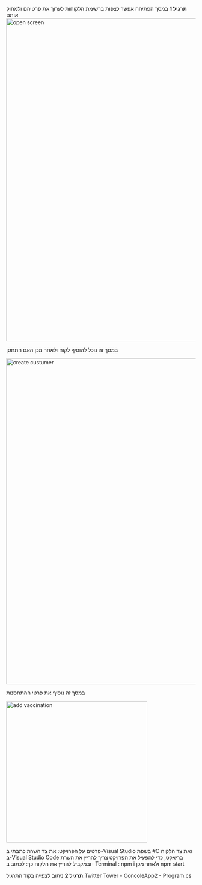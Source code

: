 **תרגיל 1**
במסך הפתיחה אפשר לצפות ברשימת הלקוחות לערוך את פרטיהם ולמחוק אותם
<img width="857" alt="open screen" src="https://github.com/sarit910910/Hadasim4/assets/164938379/da95c107-5779-44e8-989e-641f4eb0c24f">






במסך זה נוכל להוסיף לקוח ולאחר מכן האם התחסן





<img width="864" alt="create custumer" src="https://github.com/sarit910910/Hadasim4/assets/164938379/1dd3f86e-857f-4927-9736-c3d71ce71a0a">
      
          
          
 במסך זה נוסיף את פרטי ההתחסנות


          


<img width="375" alt="add vaccination" src="https://github.com/sarit910910/Hadasim4/assets/164938379/63428220-4a4a-4565-b26c-8f30429282ad">









פרטים על הפרויקט: את צד השרת כתבתי ב-Visual Studio בשפת #C ואת צד הלקוח ב-Visual Studio Code בריאקט,
כדי להפעיל את הפרויקט צריך להריץ את השרת ובמקביל להריץ את הלקוח כך: לכתוב ב- Terminal : 
npm i ולאחר מכן npm start

**תרגיל 2**
ניתוב לצפייה בקוד התרגיל:Twitter Tower - ConcoleApp2 - Program.cs
